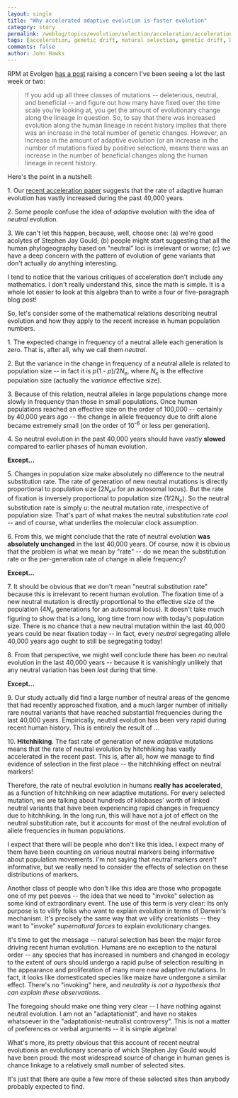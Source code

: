 ```yaml
---
layout: single 
title: "Why accelerated adaptive evolution is faster evolution" 
category: story
permalink: /weblog/topics/evolution/selection/acceleration/acceleration_neutral_evolution_2007.html
tags: [acceleration, genetic drift, natural selection, genetic drift, Darwin] 
comments: false 
author: John Hawks 
---
```



<p>
RPM at Evolgen <a href="http://scienceblogs.com/evolgen/2007/12/why_accelerated_adaptive_evolu.php">has a post</a> raising a concern I've been seeing a lot the last week or two: 
</p>

<blockquote>If you add up all three classes of mutations -- deleterious, neutral, and beneficial -- and figure out how many have fixed over the time scale you're looking at, you get the amount of evolutionary change along the lineage in question. So, to say that there was increased evolution along the human lineage in recent history implies that there was an increase in the total number of genetic changes. However, an increase in the amount of adaptive evolution (or an increase in the number of mutations fixed by positive selection), means there was an increase in the number of beneficial changes along the human lineage in recent history.</blockquote>

<p>
Here's the point in a nutshell: 
</p>

<p>
1. Our <a href="http://johnhawks.net/weblog/topics/evolution/selection/acceleration/accel_story_2007.html">recent acceleration paper</a> suggests that the rate of adaptive human evolution has vastly increased during the past 40,000 years. 
</p>

<p>
2. Some people confuse the idea of <i>adaptive</i> evolution with the idea of <i>neutral</i> evolution. 
</p>

<p>
3. We can't let this happen, because, well, choose one: (a) we're good acolytes of Stephen Jay Gould; (b) people might start suggesting that all the human phylogeography based on "neutral" loci is irrelevant or worse; (c) we have a deep concern with the pattern of evolution of gene variants that don't actually <i>do</i> anything interesting. 
</p>

<p>
I tend to notice that the various critiques of acceleration don't include any mathematics. I don't really understand this, since the math is simple. It is a whole lot easier to look at this algebra than to write a four or five-paragraph blog post! 
</p>

<p>
So, let's consider some of the mathematical relations describing neutral evolution and how they apply to the recent increase in human population numbers.
</p>

<p>
1. The expected change in frequency of a neutral allele each generation is zero. That is, after all, why we call them <i>neutral</i>. 
</p>

<p>
2. But the variance in the change in frequency of a neutral allele is related to population size -- in fact it is <i>p</i>(1 - <i>p</i>)/2<i>N<sub>e</sub></i>, where <i>N<sub>e</sub></i> is the effective population size (actually the <i>variance</i> effective size). 
</p>

<p>
3. Because of this relation, neutral alleles in large populations change more slowly in frequency than those in small populations. Once human populations reached an effective size on the order of 100,000 -- certainly by 40,000 years ago -- the change in allele frequency due to drift alone became extremely small (on the order of 10<sup>-6</sup> or less per generation). 
</p>

<p>
4. So neutral evolution in the past 40,000 years should have vastly <b>slowed</b> compared to earlier phases of human evolution. 
</p>

<p>
<b>Except...</b>

<p>
5. Changes in population size make absolutely no difference to the neutral substitution rate. The rate of generation of new neutral mutations is directly proportional to population size (2<i>N<sub>e</sub>u</i> for an autosomal locus). But the rate of fixation is inversely proportional to population size (1/2<i>N<sub>e</sub></i>). So the neutral substitution rate is simply <i>u</i>: the neutral mutation rate, irrespective of population size. That's part of what makes the neutral substitution rate <i>cool</i> -- and of course, what underlies the molecular clock assumption. 
</p>

<p>
6. From this, we might conclude that the rate of neutral evolution <b>was absolutely unchanged</b> in the last 40,000 years. Of course, now it is obvious that the problem is what we mean by "rate" -- do we mean the substitution rate or the per-generation rate of change in allele frequency? 
</p>

<p>
<b>Except...</b>

<p>
7. It should be obvious that we don't mean "neutral substitution rate" because this is irrelevant to recent human evolution. The fixation time of a new neutral mutation is directly proportional to the effective size of the population (4<i>N<sub>e</sub></i> generations for an autosomal locus). It doesn't take much figuring to show that is a long, long time from now with today's population size. There is no chance that a new neutral mutation within the last 40,000 years could be near fixation today -- in fact, every <i>neutral</i> segregating allele 40,000 years ago ought to still be segregating today! 
</p>

<p>
8. From that perspective, we might well conclude there has been <i>no</i> neutral evolution in the last 40,000 years -- because it is vanishingly unlikely that any neutral variation has been <i>lost</i> during that time. 
</p>

<p>
<b>Except...</b>

<p>
9. Our study actually did find a large number of neutral areas of the genome that had recently approached fixation, and a much larger number of initially rare neutral variants that have reached substantial frequencies during the last 40,000 years. Empirically, neutral evolution has been very rapid during recent human history. This is entirely the result of ...
</p>

<p>
10. <b>Hitchhiking</b>. The fast rate of generation of new <i>adaptive</i> mutations means that the rate of neutral evolution by hitchhiking has vastly accelerated in the recent past. This is, after all, how we manage to find evidence of selection in the first place -- the hitchhiking effect on neutral markers!
</p>

<p>
Therefore, the rate of neutral evolution in humans <b>really has accelerated</b>, as a function of hitchhiking on new adaptive mutations. For every selected mutation, we are talking about hundreds of kilobases' worth of linked neutral variants that have been experiencing rapid changes in frequency due to hitchhiking. In the long run, this will have not a jot of effect on the neutral substitution rate, but it accounts for most of the neutral evolution of allele frequencies in human populations. 
</p>

<p>
I expect that there will be people who don't like this idea. I expect many of them have been counting on various neutral markers being informative about population movements. I'm not saying that neutral markers <I>aren't</i> informative, but we really need to consider the effects of selection on these distributions of markers. 
</p>

<p>
Another class of people who don't like this idea are those who propagate one of my pet peeves -- the idea that we need to "invoke" selection as some kind of extraordinary event. The use of this term is very clear: Its only purpose is to vilify folks who want to explain evolution in terms of Darwin's mechanism. It's precisely the same way that we vilify creationists -- they want to "invoke" <i>supernatural forces</i> to explain evolutionary changes. 
</p>

<p>
It's time to get the message -- natural selection has been the major force driving recent human evolution. Humans are no exception to the natural order -- any species that has increased in numbers and changed in ecology to the extent of ours should undergo a rapid pulse of selection resulting in the appearance and proliferation of many more new adaptive mutations. In fact, it looks like domesticated species like maize have undergone a similar effect. There's no "invoking" here, and <i>neutrality is not a hypothesis that can explain these observations.</i>
</p>

<p>
The foregoing should make one thing very clear -- I have nothing against neutral evolution. I am not an "adaptationist", and have no stakes whatsoever in the "adaptationist-neutralist controversy". This is not a matter of preferences or verbal arguments -- it is simple algebra! 
</p>

<p>
What's more, its pretty obvious that this account of recent neutral evolutionis an evolutionary scenario of which Stephen Jay Gould would have been proud: the most widespread source of change in human genes is chance linkage to a relatively small number of selected sites. 
</p>

<p>
It's just that there are quite a few more of these selected sites than anybody probably expected to find. 
</p>



